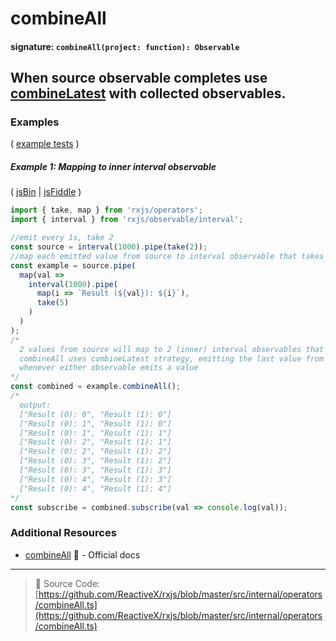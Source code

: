# combineAll

#### signature: `combineAll(project: function): Observable`

## When source observable completes use [combineLatest](combinelatest.md) with collected observables.

### Examples

(
[example tests](https://github.com/btroncone/learn-rxjs/blob/master/operators/specs/combination/combineall-spec.ts)
)

##### Example 1: Mapping to inner interval observable

( [jsBin](http://jsbin.com/cokinogime/edit?js,console) |
[jsFiddle](https://jsfiddle.net/btroncone/pvj1nbLa/) )

```js
import { take, map } from 'rxjs/operators';
import { interval } from 'rxjs/observable/interval';

//emit every 1s, take 2
const source = interval(1000).pipe(take(2));
//map each emitted value from source to interval observable that takes 5 values
const example = source.pipe(
  map(val =>
    interval(1000).pipe(
      map(i => `Result (${val}): ${i}`),
      take(5)
    )
  )
);
/*
  2 values from source will map to 2 (inner) interval observables that emit every 1s
  combineAll uses combineLatest strategy, emitting the last value from each
  whenever either observable emits a value
*/
const combined = example.combineAll();
/*
  output:
  ["Result (0): 0", "Result (1): 0"]
  ["Result (0): 1", "Result (1): 0"]
  ["Result (0): 1", "Result (1): 1"]
  ["Result (0): 2", "Result (1): 1"]
  ["Result (0): 2", "Result (1): 2"]
  ["Result (0): 3", "Result (1): 2"]
  ["Result (0): 3", "Result (1): 3"]
  ["Result (0): 4", "Result (1): 3"]
  ["Result (0): 4", "Result (1): 4"]
*/
const subscribe = combined.subscribe(val => console.log(val));
```

### Additional Resources

* [combineAll](http://reactivex.io/rxjs/class/es6/Observable.js~Observable.html#instance-method-combineAll)
  :newspaper: - Official docs

---

> :file_folder: Source Code:
> [https://github.com/ReactiveX/rxjs/blob/master/src/internal/operators/combineAll.ts](https://github.com/ReactiveX/rxjs/blob/master/src/internal/operators/combineAll.ts)
